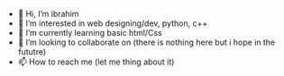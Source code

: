 - 👋 Hi, I’m ibrahim 
- 👀 I’m interested in web designing/dev, python, c++
- 🌱 I’m currently learning basic html/Css
- 💞️ I’m looking to collaborate on (there is nothing here but i hope in the fututre)
- 📫 How to reach me (let me thing about it)

<!---
2ibrahim/2ibrahim is a ✨ special ✨ repository because its `README.md` (this file) appears on your GitHub profile.
You can click the Preview link to take a look at your changes.
--->
